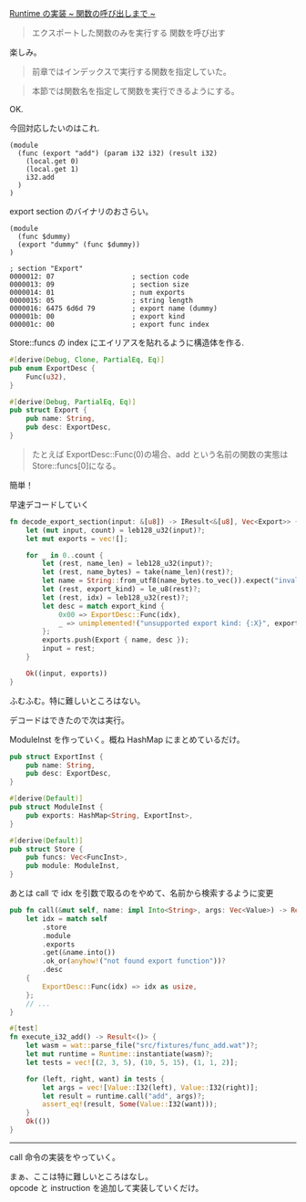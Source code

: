 [Runtime の実装 ~ 関数の呼び出しまで ~](https://zenn.dev/skanehira/books/writing-wasm-runtime-in-rust/viewer/10_build_runtime_func_call)

> エクスポートした関数のみを実行する
> 関数を呼び出す

楽しみ。

> 前章ではインデックスで実行する関数を指定していた。

> 本節では関数名を指定して関数を実行できるようにする。

OK.

今回対応したいのはこれ.

```wat
(module
  (func (export "add") (param i32 i32) (result i32)
    (local.get 0)
    (local.get 1)
    i32.add
  )
)
```

export section のバイナリのおさらい。

```wat
(module
  (func $dummy)
  (export "dummy" (func $dummy))
)
```

```
; section "Export"
0000012: 07                   ; section code
0000013: 09                   ; section size
0000014: 01                   ; num exports
0000015: 05                   ; string length
0000016: 6475 6d6d 79         ; export name (dummy)
000001b: 00                   ; export kind
000001c: 00                   ; export func index
```

Store::funcs の index にエイリアスを貼れるように構造体を作る.

```rs
#[derive(Debug, Clone, PartialEq, Eq)]
pub enum ExportDesc {
    Func(u32),
}

#[derive(Debug, PartialEq, Eq)]
pub struct Export {
    pub name: String,
    pub desc: ExportDesc,
}
```

> たとえば ExportDesc::Func(0)の場合、add という名前の関数の実態は Store::funcs[0]になる。

簡単！

早速デコードしていく

```rs
fn decode_export_section(input: &[u8]) -> IResult<&[u8], Vec<Export>> {
    let (mut input, count) = leb128_u32(input)?;
    let mut exports = vec![];

    for _ in 0..count {
        let (rest, name_len) = leb128_u32(input)?;
        let (rest, name_bytes) = take(name_len)(rest)?;
        let name = String::from_utf8(name_bytes.to_vec()).expect("invalid utf-8 string");
        let (rest, export_kind) = le_u8(rest)?;
        let (rest, idx) = leb128_u32(rest)?;
        let desc = match export_kind {
            0x00 => ExportDesc::Func(idx),
            _ => unimplemented!("unsupported export kind: {:X}", export_kind),
        };
        exports.push(Export { name, desc });
        input = rest;
    }

    Ok((input, exports))
}
```

ふむふむ。特に難しいところはない。

デコードはできたので次は実行。

ModuleInst を作っていく。概ね HashMap にまとめているだけ。

```rs
pub struct ExportInst {
    pub name: String,
    pub desc: ExportDesc,
}

#[derive(Default)]
pub struct ModuleInst {
    pub exports: HashMap<String, ExportInst>,
}

#[derive(Default)]
pub struct Store {
    pub funcs: Vec<FuncInst>,
    pub module: ModuleInst,
}
```

あとは call で idx を引数で取るのをやめて、名前から検索するように変更

```rs
pub fn call(&mut self, name: impl Into<String>, args: Vec<Value>) -> Result<Option<Value>> {
    let idx = match self
        .store
        .module
        .exports
        .get(&name.into())
        .ok_or(anyhow!("not found export function"))?
        .desc
    {
        ExportDesc::Func(idx) => idx as usize,
    };
    // ...
}
```

```rs
#[test]
fn execute_i32_add() -> Result<()> {
    let wasm = wat::parse_file("src/fixtures/func_add.wat")?;
    let mut runtime = Runtime::instantiate(wasm)?;
    let tests = vec![(2, 3, 5), (10, 5, 15), (1, 1, 2)];

    for (left, right, want) in tests {
        let args = vec![Value::I32(left), Value::I32(right)];
        let result = runtime.call("add", args)?;
        assert_eq!(result, Some(Value::I32(want)));
    }
    Ok(())
}

```

---

call 命令の実装をやっていく。

まぁ、ここは特に難しいところはなし。\
opcode と instruction を追加して実装していくだけ。